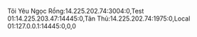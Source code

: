 Tôi Yêu Ngọc Rồng:14.225.202.74:3004:0,Test 01:14.225.203.47:14445:0,Tân Thủ:14.225.202.74:1975:0,Local 01:127.0.0.1:14445:0,0,0
